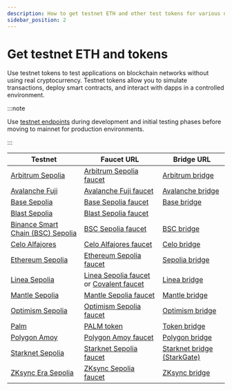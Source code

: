 ```yaml
---
description: How to get testnet ETH and other test tokens for various networks.
sidebar_position: 2
---
```


# Get testnet ETH and tokens

Use testnet tokens to test applications on blockchain networks without using real cryptocurrency. 
Testnet tokens allow you to simulate transactions, deploy smart contracts, and interact with dapps in a controlled environment.

:::note

Use [testnet endpoints](../get-started/endpoints.md) during development and initial testing phases before moving to mainnet for production environments. 

:::


| Testnet     | Faucet URL        | Bridge URL                    |                             
|-------------|-------------------|-------------------------------|
| [Arbitrum Sepolia](https://docs.arbitrum.io/launch-orbit-chain/how-tos/add-orbit-chain-to-bridge-ui)| [Arbitrum Sepolia faucet](https://faucet.quicknode.com/arbitrum/sepolia)| [Arbitrum bridge](https://bridge.arbitrum.io/)|
| [Avalanche Fuji](https://docs.avax.network/learn/networks/fuji-testnet)| [Avalanche Fuji faucet](https://faucet.avax.network)| [Avalanche bridge](https://bridge.avax.network/)|
| [Base Sepolia](https://docs.base.org/chain/using-base#metamask-1)| [Base Sepolia faucet](https://faucet.quicknode.com/base/sepolia)| [Base bridge](https://bridge.base.org/deposit)|
| [Blast Sepolia](https://docs.blast.io/using-blast)| [Blast Sepolia faucet](https://faucet.quicknode.com/blast/sepolia)|     |
| [Binance Smart Chain (BSC) Sepolia](https://academy.binance.com/en/articles/connecting-metamask-to-binance-smart-chain)| [BSC Sepolia faucet](https://www.bnbchain.org/en/testnet-faucet)| [BSC bridge](https://www.bnbchain.org/en/bnb-chain-bridges)|
| [Celo Alfajores](https://docs.celo.org/getting-started/alfajores-testnet)| [Celo Alfajores faucet](https://faucet.celo.org/alfajores)| [Celo bridge](https://docs.celo.org/protocol/bridge#token-bridges)|
| [Ethereum Sepolia](https://docs.blast.io/building/bridges/testnet)| [Ethereum Sepolia faucet](https://faucet.quicknode.com/ethereum/sepolia)| [Sepolia bridge](https://docs.blast.io/building/bridges/testnet)|
| [Linea Sepolia](https://support.linea.build/getting-started/how-to-get-linea-goerli-testnet-eth)| [Linea Sepolia faucet](https://www.infura.io/faucet/linea) or [Covalent faucet](https://goldrush.dev/faucet/)| [Linea bridge](https://bridge.linea.build)|
| [Mantle Sepolia](https://docs.mantle.xyz/network/for-devs/developing-on-mantle#connecting-to-mantle-testnet)| [Mantle Sepolia faucet](https://faucet.sepolia.mantle.xyz) |[Mantle bridge](https://bridge.sepolia.mantle.xyz)| 
| [Optimism Sepolia](https://docs.optimism.io/builders/tools/build/faucets)| [Optimism Sepolia faucet](https://faucet.quicknode.com/optimism/sepolia)| [Optimism bridge](https://app.optimism.io/bridge)| 
| [Palm](https://docs.palm.io/get-started/connect/testnet)| [PALM token](https://docs.palm.io/get-started/tokens)| [Token bridge](https://app.palm.io/bridge)|
| [Polygon Amoy](https://docs.polygon.technology/tools/wallets/metamask/add-polygon-network/)| [Polygon Amoy faucet](https://faucet.polygon.technology)| [Polygon bridge](https://portal.polygon.technology/bridge)| 
| [Starknet Sepolia](https://www.starknet.io/blog/getting-started-using-starknet-setting-up-a-starknet-wallet/)| [Starknet Sepolia faucet](https://starknet-faucet.vercel.app)| [Starknet bridge (StarkGate)](https://starkgate.starknet.io)|
| [ZKsync Era Sepolia](https://docs.zksync.io/build/connect-to-zksync)| [ZKsync Sepolia faucet](https://docs.zksync.io/zksync-era/ecosystem/network-faucets)| [ZKsync bridge](https://portal.zksync.io/bridge)| 

